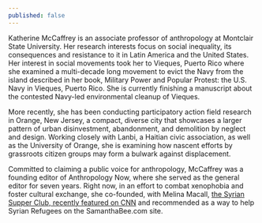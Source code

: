 ```yaml
---
published: false
---
```

Katherine McCaffrey is an associate professor of anthropology at Montclair State University.  Her research interests focus on social inequality, its consequences and resistance to it in Latin America and the United States. Her interest in social movements took her to Vieques, Puerto Rico where she examined a multi-decade long movement to evict the Navy from the island described in her book, Military Power and Popular Protest: the U.S. Navy in Vieques, Puerto Rico.  She is currently finishing a manuscript about the contested Navy-led environmental cleanup of Vieques.   


More recently, she has been conducting participatory action field research in Orange, New Jersey, a compact, diverse city that showcases a larger pattern of urban disinvestment, abandonment, and demolition by neglect and design. Working closely with Lanbi, a Haitian civic association, as well as the University of Orange, she is examining how nascent efforts by grassroots citizen groups may form a bulwark against displacement.  


Committed to claiming a public voice for anthropology, McCaffrey was a founding editor of Anthropology Now, where she served as the general editor for seven years. Right now, in an effort to combat xenophobia and foster cultural exchange, she co-founded, with Melina Macall, [the Syrian Supper Club, recently featured on CNN](http://www.cnn.com/2016/10/18/us/syrian-refugees-new-jersey-camerota/#) and recommended as a way to help Syrian Refugees on the SamanthaBee.com site.
